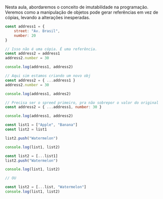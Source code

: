 Nesta aula, abordaremos o conceito de imutabilidade na programação. Veremos como a manipulação de objetos pode gerar referências em vez de cópias, levando a alterações inesperadas.

```js
const address1 = {
	street: "Av. Brasil",
	number: 20
}

// Isso não é uma cópia. É uma referência.
const address2 = address1
address2.number = 30

console.log(address1, address2)
```

```js
// Aqui sim estamos criando um novo obj
const address2 = { ...address1 }
address2.number = 30

console.log(address1, addres2)
```

```js
// Precisa ser o spreed primeiro, pra não sobrepor o valor do original
const address2 = { ...address1, number: 30 }

console.log(address1, address2)
```

```js
const list1 = ["Apple", "Banana"]
const list2 = list1

list2.push("Watermelon")

console.log(list1, list2)
```

```js
const list2 = [...list1]
list2.push("Watermelon")

console.log(list1, list2)

// OU

const list2 = [...list, "Watermelon"]
console.log(list1, list2)
```